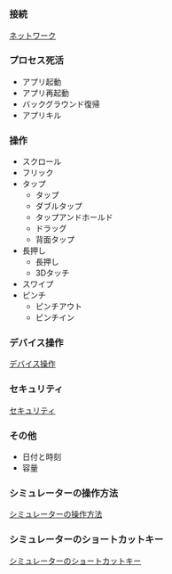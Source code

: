 # 

### 接続

[ネットワーク](NetworkLink.md)

### プロセス死活
  - アプリ起動
  - アプリ再起動
  - バックグラウンド復帰
  - アプリキル

### 操作
  - スクロール
  - フリック
  - タップ
    - タップ
    - ダブルタップ
    - タップアンドホールド
    - ドラッグ
    - 背面タップ
  - 長押し
    - 長押し
    - 3Dタッチ
  - スワイプ
  - ピンチ
    - ピンチアウト
    - ピンチイン

### デバイス操作

[デバイス操作](OperationDevice.md)

### セキュリティ

[セキュリティ](Security.md)

### その他
  - 日付と時刻
  - 容量

### シミュレーターの操作方法

[シミュレーターの操作方法](OperationManual.md)

### シミュレーターのショートカットキー

[シミュレーターのショートカットキー](ShortCutList.md)

